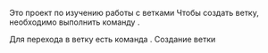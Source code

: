 Это проект по изучению работы с ветками
Чтобы создать ветку, необходимо выполнить команду .

Для перехода в ветку есть команда . 
Создание ветки 
